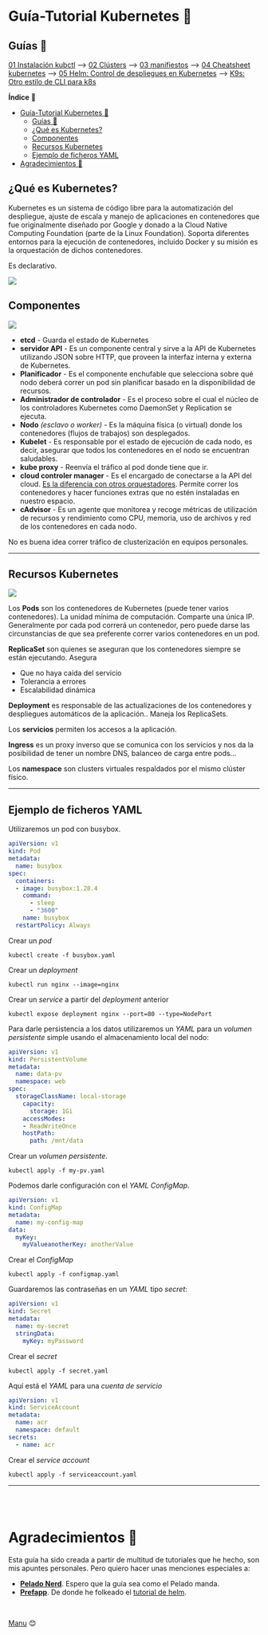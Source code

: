 # Guía-Tutorial Kubernetes 🚀

## Guías 👀

[01 Instalación kubctl](guias/01-kubectl.md) --> [02 Clústers](guias/02-clusters.md) --> [03 manifiestos](guias/03-manifiestos.md) --> [04 Cheatsheet kubernetes](guias/04-cheatsheet.md) --> [05 Helm: Control de despliegues en Kubernetes](guias/05-helm.md) --> [K9s: Otro estilo de CLI para k8s](guias/06-k9s.md)

**Índice** 📎

- [Guía-Tutorial Kubernetes 🚀](#guía-tutorial-kubernetes-)
  - [Guías 👀](#guías-)
  - [¿Qué es Kubernetes?](#qué-es-kubernetes)
  - [Componentes](#componentes)
  - [Recursos Kubernetes](#recursos-kubernetes)
  - [Ejemplo de ficheros YAML](#ejemplo-de-ficheros-yaml)
- [Agradecimientos 🎁](#agradecimientos-)

## ¿Qué es Kubernetes?

Kubernetes es un sistema de código libre para la automatización del despliegue, ajuste de escala y manejo de aplicaciones en contenedores que fue originalmente diseñado por Google y donado a la Cloud Native Computing Foundation (parte de la Linux Foundation). Soporta diferentes entornos para la ejecución de contenedores, incluido Docker y su misión es la orquestación de dichos contenedores.

Es declarativo.

![](img/kubernetes-declarativo.png)


## Componentes
![](img/Componentes_kubernetes.png)

- **etcd** - Guarda el estado de Kubernetes
- **servidor API** - Es un componente central y sirve a la API de Kubernetes utilizando JSON sobre HTTP, que proveen la interfaz interna y externa de Kubernetes.
- **Planificador** - Es el componente enchufable que selecciona sobre qué nodo deberá correr un pod sin planificar basado en la disponibilidad de recursos.
- **Administrador de controlador** - Es el proceso sobre el cual el núcleo de los controladores Kubernetes como DaemonSet y Replication se ejecuta.
- **Nodo** *(esclavo o worker)* - Es la máquina física (o virtual) donde los contenedores (flujos de trabajos) son desplegados. 
- **Kubelet** - Es responsable por el estado de ejecución de cada nodo, es decir, asegurar que todos los contenedores en el nodo se encuentran saludables.
- **kube proxy** - Reenvía el tráfico al pod donde tiene que ir.
- **cloud controler manager** - Es el encargado de conectarse a la API del cloud. <u>Es la diferencia con otros orquestadores</u>. Permite correr los contenedores y hacer funciones extras que no estén instaladas en nuestro espacio.
- **cAdvisor** - Es un agente que monitorea y recoge métricas de utilización de recursos y rendimiento como CPU, memoria, uso de archivos y red de los contenedores en cada nodo. 

No es buena idea correr tráfico de clusterización en equipos personales.


---
## Recursos Kubernetes

![](img/Recursos-kubernetes.png)

Los **Pods** son los contenedores de Kubernetes (puede tener varios contenedores). La unidad mínima de computación. Comparte una única IP. Generalmente por cada pod correrá un contenedor, pero puede darse las circunstancias de que sea preferente correr varios contenedores en un pod.

**ReplicaSet** son quienes se aseguran que los contenedores siempre se están ejecutando. Asegura
- Que no haya caída del servicio
- Tolerancia a errores
- Escalabilidad dinámica

**Deployment** es responsable de las actualizaciones de los contenedores y despliegues automáticos de la aplicación.. Maneja los ReplicaSets.

Los **servicios** permiten los accesos a la aplicación.

**Ingress** es un proxy inverso que se comunica con los servicios y nos da la posibilidad de tener un nombre DNS, balanceo de carga entre pods...

Los **namespace** son clusters virtuales respaldados por el mismo clúster físico.

---
## Ejemplo de ficheros YAML 

Utilizaremos un pod con busybox.

```yaml
apiVersion: v1
kind: Pod
metadata:
  name: busybox
spec:
  containers:
  - image: busybox:1.28.4
    command:
      - sleep
      - "3600"
    name: busybox
  restartPolicy: Always
```
Crear un *pod*
```shell
kubectl create -f busybox.yaml
```
Crear un *deployment*
```shell
kubectl run nginx --image=nginx
```
Crear un *service* a partir del *deployment* anterior
```shell
kubectl expose deployment nginx --port=80 --type=NodePort
```
Para darle persistencia a los datos utilizaremos un *YAML* para un *volumen persistente* simple usando el almacenamiento local del nodo:
```yaml
apiVersion: v1
kind: PersistentVolume
metadata:
  name: data-pv
  namespace: web
spec:
  storageClassName: local-storage
    capacity:
      storage: 1Gi
    accessModes:
    - ReadWriteOnce
    hostPath:
      path: /mnt/data
```
Crear un *volumen persistente*.
```shell
kubectl apply -f my-pv.yaml
```
Podemos darle configuración con el *YAML ConfigMap*.
```yaml
apiVersion: v1
kind: ConfigMap
metadata:
  name: my-config-map
data:
  myKey: 
    myValueanotherKey: anotherValue
```
Crear el *ConfigMap*
```shell
kubectl apply -f configmap.yaml
```
Guardaremos las contraseñas en un *YAML* tipo *secret*:
```yaml
apiVersion: v1
kind: Secret
metadata:
  name: my-secret
  stringData:
    myKey: myPassword
```
Crear el *secret*
```shell
kubectl apply -f secret.yaml
```
Aquí está el *YAML* para una *cuenta de servicio*
```yaml
apiVersion: v1
kind: ServiceAccount
metadata:
  name: acr
  namespace: default
secrets:
  - name: acr
```
Crear el *service account*
```shell
kubectl apply -f serviceaccount.yaml
```

---

<br><br>

# Agradecimientos 🎁

Esta guía ha sido creada a partir de multitud de tutoriales que he hecho, son mis apuntes personales. Pero quiero hacer unas menciones especiales a: 
- [**Pelado Nerd**](https://www.youtube.com/c/PeladoNerd). Espero que la guía sea como el Pelado manda.
- [**Prefapp**](https://prefapp.es/). De donde he folkeado el [tutorial de helm](https://github.com/prefapp/formacion/blob/master/cursos/kubernetes/03_configuracion/07_Helm.md).

<br>

[Manu](https://vergaracarmona.es) 😊